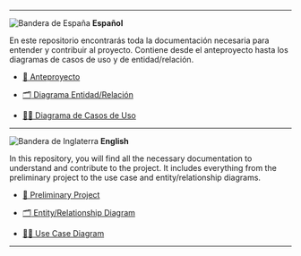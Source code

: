 <hr>

![Bandera de España](https://flagcdn.com/24x18/es.png) **Español**

En este repositorio encontrarás toda la documentación necesaria para entender y contribuir al proyecto. Contiene desde el anteproyecto hasta los diagramas de casos de uso y de entidad/relación.

- [:pencil: Anteproyecto](español/anteproyecto.md)

- [:card_index_dividers: Diagrama Entidad/Relación](español/diagrama-entidad-relacion.md)

- [:technologist: Diagrama de Casos de Uso](español/diagrama-casos-uso.md)

<hr>

![Bandera de Inglaterra](https://flagcdn.com/24x18/gb.png) **English**

In this repository, you will find all the necessary documentation to understand and contribute to the project. It includes everything from the preliminary project to the use case and entity/relationship diagrams.

- [:pencil: Preliminary Project](english/preliminary_project.md)

- [:card_index_dividers: Entity/Relationship Diagram](english/entity-relationship-diagram.md)

- [:technologist: Use Case Diagram](english/use-case-diagram.md)

<hr>
